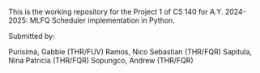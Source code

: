 This is the working repository for the Project 1 of CS 140 for A.Y. 2024-2025: MLFQ Scheduler implementation in Python.

Submitted by:

Purisima, Gabbie (THR/FUV) Ramos, Nico Sebastian (THR/FQR) Sapitula, Nina Patricia (THR/FQR) Sopungco, Andrew (THR/FQR)
